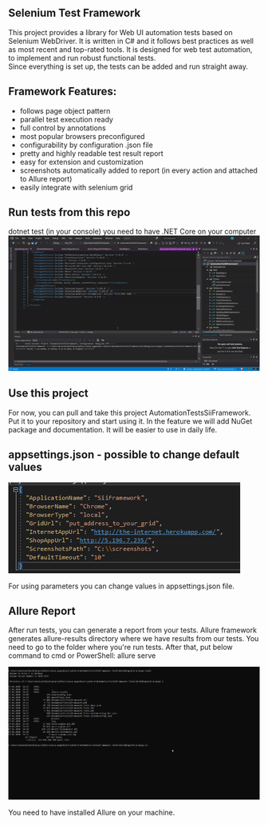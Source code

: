 ## Selenium Test Framework  
This project provides a library for Web UI automation tests based on Selenium WebDriver. It is written in C# and it follows best practices as well as most recent 
and top-rated tools. It is designed for web test automation, to implement and run robust functional tests.  
Since everything is set up, the tests can be added and run straight away.
 
## Framework Features:
* follows page object pattern 
* parallel test execution ready
* full control by annotations
* most popular browsers preconfigured
* configurability by configuration .json file
* pretty and highly readable test result report
* easy for extension and customization
* screenshots automatically added to report (in every action and attached to Allure report)
* easily integrate with selenium grid

## Run tests from this repo

dotnet test (in your console) you need to have .NET Core on your computer
![Run Tests](DocumentationImages/run_tests.gif)

## Use this project 

For now, you can pull and take this project AutomationTestsSiiFramework. Put it to your repository and start using it. In the feature we will add NuGet package and documentation. It will be easier to use in daily life.


## appsettings.json - possible to change default values

![AppSettings.json](DocumentationImages/appsettings.png) 

For using parameters you can change values in appsettings.json file.



## Allure Report
After run tests, you can generate a report from your tests. Allure framework generates allure-results directory where we have results from our tests. You need to go to the folder where you're run tests. After that, put below command to cmd or PowerShell:
allure serve

![Allure Report](DocumentationImages/allure_report.gif) 

You need to have installed Allure on your machine.
